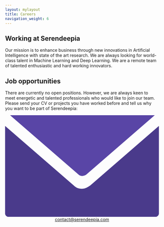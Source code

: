 ```yaml
---
layout: mylayout
title: Careers
navigation_weight: 6
---
```


## Working at Serendeepia 

Our mission is to enhance business through new innovations in Artificial Intelligence with state of the art research. We are always looking for world-class talent in Machine Learning and Deep Learning. We are a remote team of talented enthusiastic and hard working innovators.

## Job opportunities

There are currently no open positions. However, we are always keen to meet energetic and talented professionals who would like to join our team. Please send your CV or projects you have worked before and tell us why you want to be part of Serendeepia:

<p style="text-align: center;">

<span class="icon">
    <svg viewBox="0 4.801209 28.3499966 18.7475815">
    <path fill="#4a3a8b"
          d="M15.699194,17.7568531c-0.4572582,0.3048401-0.9145174,0.6096783-1.5241938,0.6096783 c-0.6096773,0-1.0669355-0.15242-1.5241938-0.6096783L0,6.7826605v16.1564522C0,23.2439518,0.3048387,23.54879,0.6096774,23.54879 h27.1306419c0.3048401,0,0.6096764-0.3048382,0.6096764-0.6096764V6.7826605L15.699194,17.7568531z"/>
    <path fill="#5945a6"
          d="M14.9370966,15.7754021L27.587904,4.801209H0.9145162l12.6508064,10.9741936 C13.870162,16.0802422,14.4798384,16.0802422,14.9370966,15.7754021z"/>
    </svg>
</span>
<a href="mailto:contact@serendeepia.com?subject=Career">contact@serendeepia.com</a>
</p>
